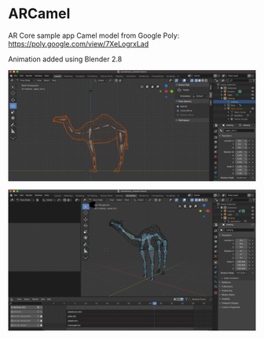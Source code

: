 # ARCamel
AR Core sample app
Camel model from Google Poly: https://poly.google.com/view/7XeLogrxLad

Animation added using Blender 2.8

![Blender1](sampledata/screenshot1.png?raw=true "Blender 1")

![Blender2](sampledata/screenshot2.png?raw=true "Blender 2")
